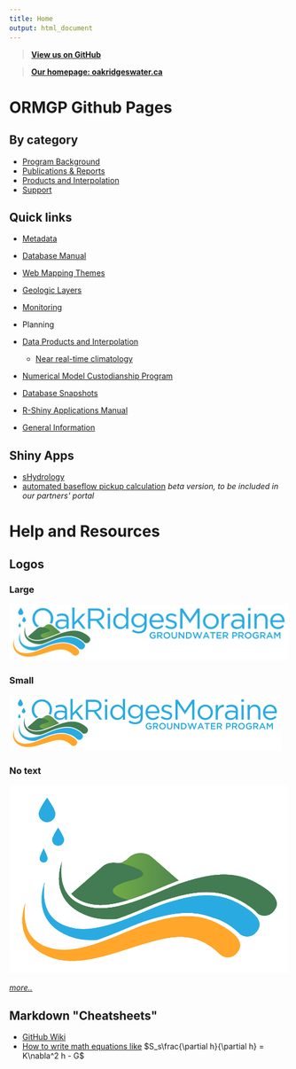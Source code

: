 ```yaml
---
title: Home
output: html_document
---
```


> [**View us on GitHub**](https://github.com/OWRC)

> [**Our homepage: oakridgeswater.ca**](https://www.oakridgeswater.ca/)

# ORMGP Github Pages

## By category

- [Program Background](https://owrc.github.io/background.html)
- [Publications & Reports](https://owrc.github.io/publications.html)
- [Products and Interpolation ](https://owrc.github.io/products.html)
- [Support](https://owrc.github.io/support.html)


## Quick links

- [Metadata](https://owrc.github.io/metadata/content/toc.html)
- [Database Manual](https://owrc.github.io/database-manual/Contents/TOC.html)
- [Web Mapping Themes](https://owrc.github.io/webmapping/)
- [Geologic Layers](https://owrc.github.io/GeoLayers/)
- [Monitoring](https://owrc.github.io/monitoring/)
- Planning
- [Data Products and Interpolation](https://owrc.github.io/interpolants/)
  - [Near real-time climatology](https://owrc.github.io/interpolants/interpolation/climate-sources.html)
- [Numerical Model Custodianship Program](https://owrc.github.io/snapshots/md/numerical-model-custodianship-program.html)
- [Database Snapshots](https://owrc.github.io/snapshots/)
- [R-Shiny Applications Manual](https://owrc.github.io/shinyapps-manual/)
- [General Information](https://owrc.github.io/info/)<!-- , also:  -->

  <!-- - [Evaporation](https://owrc.github.io/info/evaporation/)
  - [Geothermal modelling](https://owrc.github.io/info/geothermal/)
  - [Hydrograph separation](https://owrc.github.io/info/hydrographseparation/)
  - [hydrograph disaggregation](https://owrc.github.io/info/hydrographdisaggregation/)
  - [Streamflow recession coefficient](https://owrc.github.io/info/recessioncoefficient/)
  - [Multiphase flow through porous media](https://owrc.github.io/info/pmflow/)
  - [Shallow water overland flow](https://owrc.github.io/info/lia/)
  - [Solar Radiation Transmittance](https://owrc.github.io/info/solarradiation/) -->



## Shiny Apps

- [sHydrology](https://owrc.shinyapps.io/shydrologymap/)
- [automated baseflow pickup calculation](https://owrc.shinyapps.io/pickup/) *beta version, to be included in our partners' portal*

# Help and Resources

## Logos

### Large

![logolarge](https://raw.githubusercontent.com/OWRC/logos/main/ORMGP_logo.png)

### Small

![logosmall](https://raw.githubusercontent.com/OWRC/logos/main/ORMGP_logo_vsmall.png)

### No text

![logonotext](https://raw.githubusercontent.com/OWRC/logos/main/ORMGP_logo_no_text.png)


[*more..*](https://github.com/OWRC/logos)




## Markdown "Cheatsheets"
- [GitHub Wiki](https://github.com/adam-p/markdown-here/wiki/Markdown-Cheatsheet)
- [How to write math equations like](http://tug.ctan.org/info/undergradmath/undergradmath.pdf) $S_s\frac{\partial h}{\partial h} = K\nabla^2 h - G$
